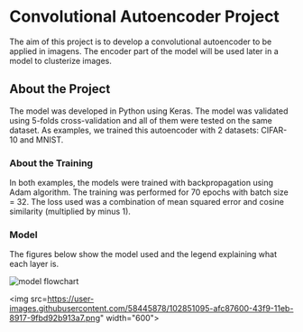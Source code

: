 # Convolutional Autoencoder Project

The aim of this project is to develop a convolutional autoencoder to be applied in imagens.
The encoder part of the model will be used later in a model to clusterize images.

## About the Project

The model was developed in Python using Keras.
The model was validated using 5-folds cross-validation and all of them were tested on the same dataset.
As examples, we trained this autoencoder with 2 datasets: CIFAR-10 and MNIST.

### About the Training
In both examples, the models were trained with backpropagation using Adam  algorithm.
The training was performed for 70 epochs with batch size = 32.
The loss used was a combination of mean squared error and cosine similarity (multiplied by minus 1).


### Model

The figures below show the model used and the legend explaining what each layer is.

![model flowchart](https://user-images.githubusercontent.com/58445878/102850823-0e412480-43f9-11eb-81c9-42ce921fde79.png)


<img src=https://user-images.githubusercontent.com/58445878/102851095-afc87600-43f9-11eb-8917-9fbd92b913a7.png" width="600">

